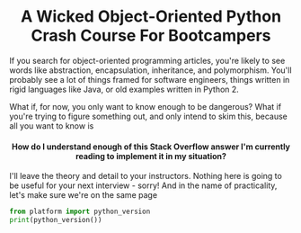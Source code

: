 <h1 align="center">A Wicked Object-Oriented Python Crash Course For Bootcampers</h1>

If you search for object-oriented programming articles, you're likely to see words like abstraction, encapsulation, inheritance, and polymorphism. You'll probably see a lot of things framed for software engineers, things written in rigid languages like Java, or old examples written in Python 2.

What if, for now, you only want to know enough to be dangerous? What if you're trying to figure something out, and only intend to skim this, because all you want to know is

<h4 align="center">How do I understand enough of this Stack Overflow answer I'm currently reading to implement it in my situation?</h4>

I'll leave the theory and detail to your instructors. Nothing here is going to be useful for your next interview - sorry! And in the name of practicality, let's make sure we're on the same page

```python
from platform import python_version
print(python_version())
```
